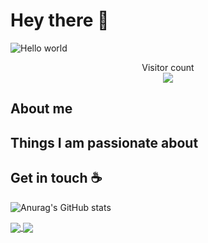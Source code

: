 # Hey there :wave:

<img src="https://raw.githubusercontent.com/sagar-viradiya/sagar-viradiya/master/resources/banner.png" alt="Hello world">

<p align="center"> 
  Visitor count<br>
  <img src="https://profile-counter.glitch.me/sagar-viradiya/count.svg" />
</p>

## About me

## Things I am passionate about

## Get in touch :coffee:



![Anurag's GitHub stats](https://github-readme-stats.vercel.app/api?username=anuraghazra&show_icons=true&theme=radical)

<a href="">
  <img align="center" src="https://github-readme-stats.vercel.app/api/top-langs/?username=anuraghazra&layout=compact" />
</a>
<a href="">
  <img align="center" src="https://github-readme-stats.vercel.app/api/wakatime?username=willianrod)](https://github.com/anuraghazra/github-readme-stats" />
</a>




